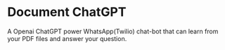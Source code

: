 # Document ChatGPT
A Openai ChatGPT power WhatsApp(Twilio) chat-bot that can learn from your PDF files and answer your question.



